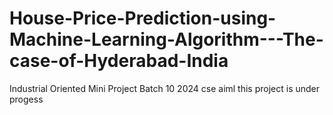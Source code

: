 # House-Price-Prediction-using-Machine-Learning-Algorithm---The-case-of-Hyderabad-India
Industrial Oriented Mini Project Batch 10 2024 cse aiml
this project is under progess

